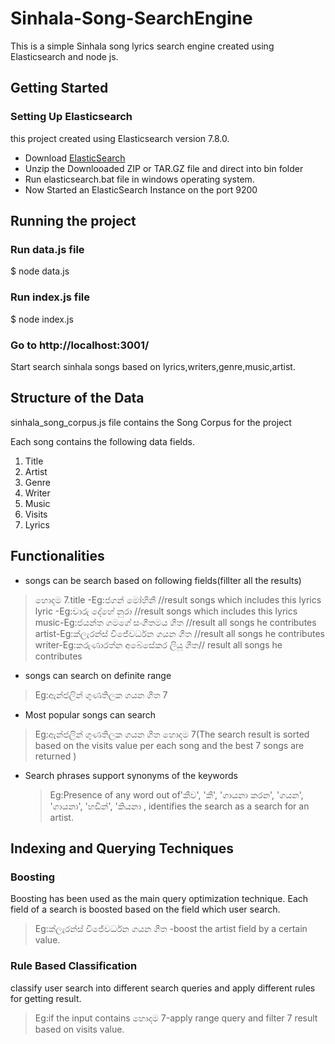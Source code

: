 # Sinhala-Song-SearchEngine

This is a simple Sinhala song lyrics search engine created using Elasticsearch and node js.

## Getting Started

### Setting Up Elasticsearch
this project created using Elasticsearch version 7.8.0.
* Download [ElasticSearch](https://www.elastic.co/downloads/elasticsearch)
* Unzip the Downlooaded ZIP or TAR.GZ file and direct into bin folder 
* Run elasticsearch.bat file in windows operating system.
* Now Started an ElasticSearch Instance on the port 9200

## Running the project  

### Run data.js file

$ node data.js

### Run index.js file

$ node index.js

### Go to http://localhost:3001/

Start search sinhala songs based on lyrics,writers,genre,music,artist.

## Structure of the Data
sinhala_song_corpus.js file contains the Song Corpus for the project 

Each song contains the following data fields.
1. Title 
2. Artist 
3. Genre 
4. Writer 
5. Music
6. Visits 
7. Lyrics

## Functionalities


* songs can be search based on following fields(fillter all the results)
>හොදම 7.title -Eg:ජගන් මෝහිනී //result songs which includes this lyrics
>lyric -Eg:චාරු දේහේ නුරා //result songs which includes this lyrics
>music-Eg:ජයන්ත ගමගේ සංගීතමය ගීත //result all songs he contributes
>artist-Eg:ක්ලැරන්ස් විජේවර්ධන ගයන ගීත //result all songs he contributes 
>writer-Eg:කරුණාරත්න අබේසේකර ලියූ ගීත// result all songs he contributes

* songs can search on definite range
 >Eg:ඇන්ජලින් ගුණතිලක ගයන ගීත 7

* Most popular songs can search
 >Eg:ඇන්ජලින් ගුණතිලක ගයන ගීත හොදම 7(The search result is sorted based on the visits value per each song and the best 7 songs are returned )
 
* Search phrases support synonyms of the keywords
  >Eg:Presence of any word out of'කීව', 'කී', 'ගායනා කරන', 'ගයන', 'ගායනා', 'හඩින්', 'කියනා , identifies the search as a search for an artist.

## Indexing and Querying Techniques

### Boosting
Boosting has been used as the main query optimization technique. Each field of a search is boosted based on the field which user search.
>Eg:ක්ලැරන්ස් විජේවර්ධන ගයන ගීත -boost the artist field by a certain value. 

### Rule Based Classification
classify user search into different search queries and apply different rules for getting result.
>Eg:if the input contains හොදම 7-apply range query and filter 7 result based on visits value.




